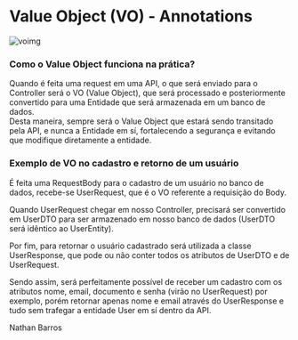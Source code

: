# Value Object (VO) - Annotations

![voimg](C:\Users\natha\Documents\development-workspace\sts-workspace\spring-restfulapi-udemycourse\09_IncrementingValueObjectPattern\assets\voimg.png)



### Como o Value Object funciona na prática?

<div>
    Quando é feita uma request em uma API, o que será enviado para o Controller será o VO (Value Object), que será processado e posteriormente convertido para uma Entidade que será armazenada em um banco de dados.
</div>

<DIV>
    Desta maneira, sempre será o Value Object que estará sendo transitado pela API, e nunca a Entidade em sí, fortalecendo a segurança e evitando que modifique diretamente a entidade.
</div>

### Exemplo de VO no cadastro e retorno de um usuário

É feita uma RequestBody para o cadastro de um usuário no banco de dados, recebe-se UserRequest, que é o VO referente a requisição do Body.

Quando UserRequest chegar em nosso Controller, precisará ser convertido em UserDTO para ser armazenado em nosso banco de dados (UserDTO será idêntico ao UserEntity).

Por fim, para retornar o usuário cadastrado será utilizada a classe UserResponse, que pode ou não conter todos os atributos de UserDTO e de UserRequest.

Sendo assim, será perfeitamente possível de receber um cadastro com os atributos nome, email,  documento e senha (virão no UserRequest) por exemplo, porém retornar apenas nome e email através do UserResponse e tudo sem trafegar a entidade User em sí dentro da API.





Nathan Barros
